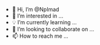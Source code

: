 - 👋 Hi, I’m @NpImad
- 👀 I’m interested in ...
- 💡 I’m currently learning ...
- 💞️ I’m looking to collaborate on ...
- 📫 How to reach me ...

<!---
NpImad/NpImad is a ✨ special ✨ repository because its `README.md` (this file) appears on your GitHub profile.
You can click the Preview link to take a look at your changes.
--->
